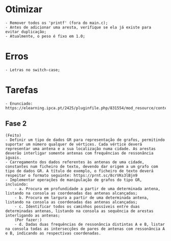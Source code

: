 # Otimizar

    - Remover todos os 'printf' (fora do main.c);
    - Antes de adicionar uma aresta, verifique se ela já existe para evitar duplicação;
    - Atualmente, o peso é fixo em 1.0;

# Erros

    - Letras no switch-case;

# Tarefas

    - Enunciado: https://elearning.ipca.pt/2425/pluginfile.php/831554/mod_resource/content/1/Projeto_EDA.pdf

## Fase 2

    (Feito)
    - Definir um tipo de dados GR para representação de grafos, permitindo suportar um número qualquer de vértices. Cada vértice deverá representar uma antena e a sua localização numa cidade. As arestas deverão interligar somente antenas com frequências de ressonância iguais.
    - Carregamento dos dados referentes às antenas de uma cidade, constantes num ficheiro de texto, devendo dar origem a um grafo com tipo de dados GR. A título de exemplo, o ficheiro de texto deverá respeitar o formato seguinte: https://prnt.sc/8crVKs3lBjn9
    - Implementar operações de manipulação de grafos do tipo GR, incluindo:
        - a. Procura em profundidade a partir de uma determinada antena, listando na consola as coordenadas das antenas alcançadas;
        - b. Procura em largura a partir de uma determinada antena, listando na consola as coordenadas das antenas alcançadas;
        - c. Identificar todos os caminhos possíveis entre duas determinadas antenas, listando na consola as sequência de arestas interligando as antenas;
        (Por fazer:)
        - d. Dadas duas frequências de ressonância distintas A e B, listar na consola todas as intersecções de pares de antenas com ressonância A e B, indicando as respectivas coordenadas.
